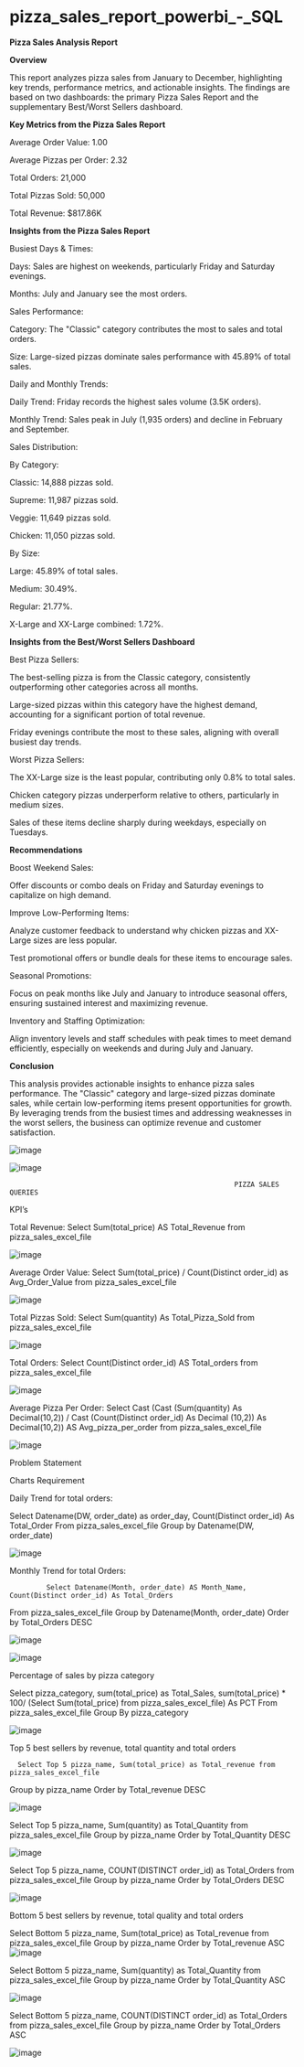 # pizza_sales_report_powerbi_-_SQL

**Pizza Sales Analysis Report**

**Overview**

This report analyzes pizza sales from January to December, highlighting key trends, performance metrics, and actionable insights. The findings are based on two dashboards: the primary Pizza Sales Report and the supplementary Best/Worst Sellers dashboard.

**Key Metrics from the Pizza Sales Report**

Average Order Value: 1.00

Average Pizzas per Order: 2.32

Total Orders: 21,000

Total Pizzas Sold: 50,000

Total Revenue: $817.86K

**Insights from the Pizza Sales Report**

Busiest Days & Times:

Days: Sales are highest on weekends, particularly Friday and Saturday evenings.

Months: July and January see the most orders.

Sales Performance:

Category: The "Classic" category contributes the most to sales and total orders.

Size: Large-sized pizzas dominate sales performance with 45.89% of total sales.

Daily and Monthly Trends:

Daily Trend: Friday records the highest sales volume (3.5K orders).

Monthly Trend: Sales peak in July (1,935 orders) and decline in February and September.

Sales Distribution:

By Category:

Classic: 14,888 pizzas sold.

Supreme: 11,987 pizzas sold.

Veggie: 11,649 pizzas sold.

Chicken: 11,050 pizzas sold.

By Size:

Large: 45.89% of total sales.

Medium: 30.49%.

Regular: 21.77%.

X-Large and XX-Large combined: 1.72%.

**Insights from the Best/Worst Sellers Dashboard**

Best Pizza Sellers:

The best-selling pizza is from the Classic category, consistently outperforming other categories across all months.

Large-sized pizzas within this category have the highest demand, accounting for a significant portion of total revenue.

Friday evenings contribute the most to these sales, aligning with overall busiest day trends.

Worst Pizza Sellers:

The XX-Large size is the least popular, contributing only 0.8% to total sales.

Chicken category pizzas underperform relative to others, particularly in medium sizes.

Sales of these items decline sharply during weekdays, especially on Tuesdays.

**Recommendations**

Boost Weekend Sales:

Offer discounts or combo deals on Friday and Saturday evenings to capitalize on high demand.

Improve Low-Performing Items:

Analyze customer feedback to understand why chicken pizzas and XX-Large sizes are less popular.

Test promotional offers or bundle deals for these items to encourage sales.

Seasonal Promotions:

Focus on peak months like July and January to introduce seasonal offers, ensuring sustained interest and maximizing revenue.

Inventory and Staffing Optimization:

Align inventory levels and staff schedules with peak times to meet demand efficiently, especially on weekends and during July and January.

**Conclusion**

This analysis provides actionable insights to enhance pizza sales performance. The "Classic" category and large-sized pizzas dominate sales, while certain low-performing items present opportunities for growth. By leveraging trends from the busiest times and addressing weaknesses in the worst sellers, the business can optimize revenue and customer satisfaction.


![image](https://github.com/user-attachments/assets/24abe2d4-54f2-4eda-9be7-7bb693aff493)

![image](https://github.com/user-attachments/assets/911e4158-2cc5-4db7-ba54-f55db9448336)

                                                           PIZZA SALES QUERIES


KPI’s

Total Revenue: 
Select Sum(total_price) AS Total_Revenue from pizza_sales_excel_file                                            

  ![image](https://github.com/user-attachments/assets/9ee10586-7576-42a8-bec3-1d96814cb550)


Average Order Value:
Select Sum(total_price) / Count(Distinct order_id) as Avg_Order_Value from pizza_sales_excel_file

![image](https://github.com/user-attachments/assets/864eae71-4189-4db3-a7bd-24cecf703e2f)


Total Pizzas Sold: 
Select Sum(quantity) As Total_Pizza_Sold from pizza_sales_excel_file

![image](https://github.com/user-attachments/assets/610140e5-bae6-4bff-ad4a-19951f22987e)


Total Orders:
Select Count(Distinct order_id) AS Total_orders from pizza_sales_excel_file
 
![image](https://github.com/user-attachments/assets/a2f7b85a-1109-4e41-82d5-6c3a26ae7410)


 
Average Pizza Per Order:
Select Cast (Cast (Sum(quantity) As Decimal(10,2)) / 
Cast (Count(Distinct order_id) As Decimal (10,2)) As Decimal(10,2)) AS Avg_pizza_per_order
from pizza_sales_excel_file


![image](https://github.com/user-attachments/assets/d389013e-caaa-400e-87c7-8b034353eef1)




Problem Statement

Charts Requirement 

Daily Trend for total orders:

Select Datename(DW, order_date) as order_day, Count(Distinct order_id) As Total_Order
From pizza_sales_excel_file
Group by  Datename(DW, order_date)

![image](https://github.com/user-attachments/assets/72b3033e-eb7c-4b96-93a1-cdfb2f1db2dc)




  

 Monthly Trend for total Orders: 

             Select Datename(Month, order_date) AS Month_Name, Count(Distinct order_id) As Total_Orders
From pizza_sales_excel_file
Group by Datename(Month, order_date)
Order by Total_Orders DESC

![image](https://github.com/user-attachments/assets/52e867a5-9bc6-443c-9e7c-f2003eba1aeb)



![image](https://github.com/user-attachments/assets/8e8fd5cb-2aa8-4782-aaac-298ed5ffa902)











 Percentage of sales by pizza category
 
Select pizza_category, sum(total_price) as Total_Sales, sum(total_price) * 100/ (Select Sum(total_price) from pizza_sales_excel_file) As PCT
From pizza_sales_excel_file
Group By pizza_category


![image](https://github.com/user-attachments/assets/6847d5c8-bfa0-4895-a86e-3b574fd4f8f2)








Top 5 best sellers by revenue, total quantity and total orders

      Select Top 5 pizza_name, Sum(total_price) as Total_revenue from pizza_sales_excel_file
Group by pizza_name
Order by Total_revenue DESC


![image](https://github.com/user-attachments/assets/19d2163d-5b71-4976-a39f-caad717b7a8f)







Select Top 5 pizza_name, Sum(quantity) as Total_Quantity from pizza_sales_excel_file
Group by pizza_name
Order by Total_Quantity DESC

![image](https://github.com/user-attachments/assets/c0d31319-f27f-4123-a1c7-8525e34304e6)



Select Top 5 pizza_name, COUNT(DISTINCT order_id) as Total_Orders from pizza_sales_excel_file
Group by pizza_name
Order by Total_Orders DESC


![image](https://github.com/user-attachments/assets/f3901658-fe36-4a65-a91d-200c66d2a0fb)























Bottom 5 best sellers by revenue, total quality and total orders


Select Bottom 5 pizza_name, Sum(total_price) as Total_revenue from pizza_sales_excel_file
Group by pizza_name
Order by Total_revenue ASC
![image](https://github.com/user-attachments/assets/4c3c0463-1130-4968-9c9c-f85cea20caf6)



Select Bottom 5 pizza_name, Sum(quantity) as Total_Quantity from pizza_sales_excel_file
Group by pizza_name
Order by Total_Quantity ASC

![image](https://github.com/user-attachments/assets/91354744-ac1d-4681-8fcf-cda8fdfcf256)


Select Bottom 5 pizza_name, COUNT(DISTINCT order_id) as Total_Orders from pizza_sales_excel_file
Group by pizza_name
Order by Total_Orders ASC

![image](https://github.com/user-attachments/assets/730d3779-4cf4-48b6-a45f-3257ab16299d)


